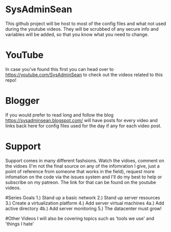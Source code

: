 # SysAdminSean 
This github project will be host to most of the config files and what not used during the youtube videos.  They will be scrubbed of any secure info and variables will be added, so that you know what you need to change.

# YouTube
In case you've found this first you can head over to https://youtube.com/SysAdminSean to check out the videos related to this repo!

# Blogger
If you would prefer to read long and follow the blog https://sysadminsean.blogspot.com/ will have posts for every video and links back here for config files used for the day if any for each video post.

# Support
Support comes in many different fashsions.  Watch the vidoes, comment on the vidoes (I'm not the final source on any of the infomration I give, just a point of reference from someone that works in the field), request more infomation on the code via the issues system and I'll do my best to help or subscribe on my patreon.  The link for that can be found on the youtube videos.

#Series Goals
  1.) Stand up a basic network
  2.) Stand up server resources
  3.) Create a virtualization platform
  4.) Add server virtual machines
      4a.) Add active directory
      4b.) Add server monitoring
  5.) The datacenter must grow!
  
#Other Videos
I will also be covering topics such as 'tools we use' and 'things I hate'
